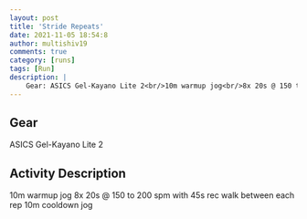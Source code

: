 ```yaml
---
layout: post
title: 'Stride Repeats'
date: 2021-11-05 18:54:8
author: multishiv19
comments: true
category: [runs]
tags: [Run]
description: |
    Gear: ASICS Gel-Kayano Lite 2<br/>10m warmup jog<br/>8x 20s @ 150 to 200 spm with 45s rec walk between each rep<br/>10m cooldown jog
---
```


## Gear
ASICS Gel-Kayano Lite 2

## Activity Description
10m warmup jog
8x 20s @ 150 to 200 spm with 45s rec walk between each rep
10m cooldown jog


<div width='100%' class='strava-embed-placeholder' data-embed-type='activity' data-embed-id='6213681958'></div>
<script src='https://strava-embeds.com/embed.js'></script>
